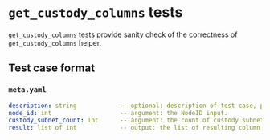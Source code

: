 # `get_custody_columns` tests

`get_custody_columns` tests provide sanity check of the correctness of `get_custody_columns` helper.

## Test case format

### `meta.yaml`

```yaml
description: string            -- optional: description of test case, purely for debugging purposes.
node_id: int                   -- argument: the NodeID input.
custody_subnet_count: int      -- argument: the count of custody subnets.
result: list of int            -- output: the list of resulting column indices.
```

